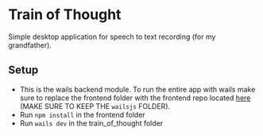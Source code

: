 # Train of Thought
Simple desktop application for speech to text recording (for my grandfather).

## Setup
- This is the wails backend module. To run the entire app with wails make sure to replace the frontend folder with the frontend repo located [here](https://github.com/simpsom0/Train-of-Thought-frontend) (MAKE SURE TO KEEP THE `wailsjs` FOLDER).
- Run `npm install` in the frontend folder
- Run `wails dev` in the train_of_thought folder